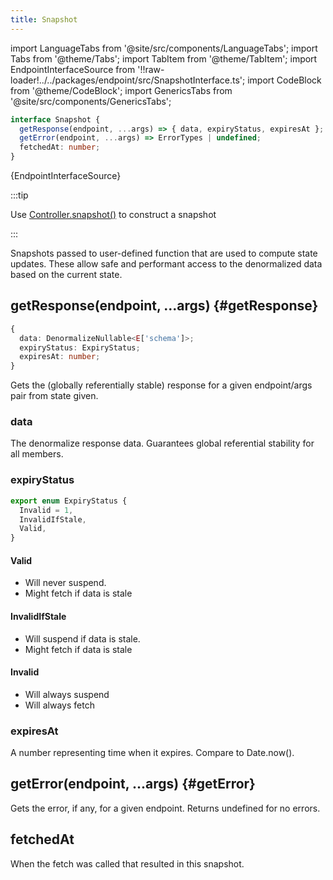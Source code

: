 ```yaml
---
title: Snapshot
---
```


<head>
  <title>Snapshot - Safe data access for Rest Hooks</title>
</head>

import LanguageTabs from '@site/src/components/LanguageTabs';
import Tabs from '@theme/Tabs';
import TabItem from '@theme/TabItem';
import EndpointInterfaceSource from '!!raw-loader!../../packages/endpoint/src/SnapshotInterface.ts';
import CodeBlock from '@theme/CodeBlock';
import GenericsTabs from '@site/src/components/GenericsTabs';

<GenericsTabs>

```ts
interface Snapshot {
  getResponse(endpoint, ...args)​ => { data, expiryStatus, expiresAt };
  getError(endpoint, ...args)​ => ErrorTypes | undefined;
  fetchedAt: number;
}
```
<CodeBlock className="language-typescript">{EndpointInterfaceSource}</CodeBlock>

</GenericsTabs>

:::tip

Use [Controller.snapshot()](./Controller.md#snapshot) to construct a snapshot

:::

Snapshots passed to user-defined function that are used to compute state updates. These
allow safe and performant access to the denormalized data based on the current state.

## getResponse(endpoint, ...args) {#getResponse}

```ts title="returns"
{
  data: DenormalizeNullable<E['schema']>;
  expiryStatus: ExpiryStatus;
  expiresAt: number;
}
```

Gets the (globally referentially stable) response for a given endpoint/args pair from state given.

### data

The denormalize response data. Guarantees global referential stability for all members.

### expiryStatus

```ts
export enum ExpiryStatus {
  Invalid = 1,
  InvalidIfStale,
  Valid,
}
```

#### Valid

- Will never suspend.
- Might fetch if data is stale

#### InvalidIfStale

- Will suspend if data is stale.
- Might fetch if data is stale

#### Invalid

- Will always suspend
- Will always fetch

### expiresAt

A number representing time when it expires. Compare to Date.now().


## getError(endpoint, ...args) {#getError}

Gets the error, if any, for a given endpoint. Returns undefined for no errors.


## fetchedAt

When the fetch was called that resulted in this snapshot.
